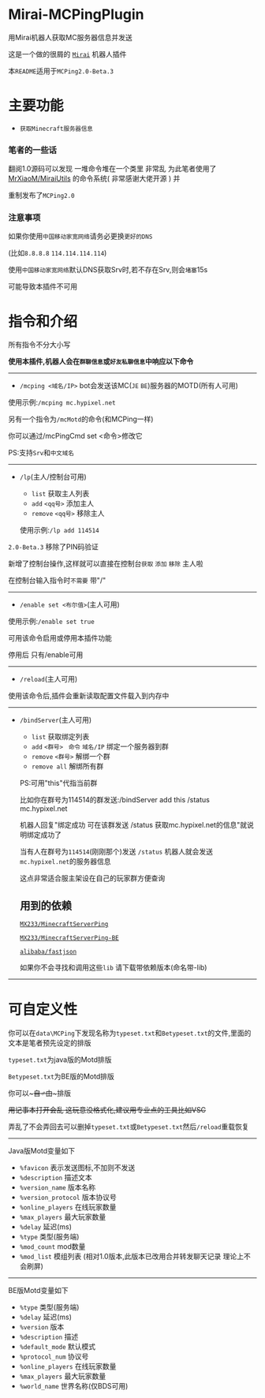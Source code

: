 # Mirai-MCPingPlugin
用Mirai机器人获取MC服务器信息并发送

这是一个做的很屑的 [`Mirai`](https://github.com/mamoe/mirai) 机器人插件

本`README`适用于`MCPing2.0-Beta.3`

# 主要功能
- `获取Minecraft服务器信息`

### 笔者的一些话
翻阅1.0源码可以发现 一堆命令堆在一个类里 非常乱
为此笔者使用了[MrXiaoM/MiraiUtils](https://github.com/MrXiaoM/MiraiUtils) 的命令系统( 非常感谢大佬开源 )
并

重制发布了`MCPing2.0`
### 注意事项
如果你使用`中国移动家宽网络`请务必更换`更好的DNS`

(比如`8.8.8.8` `114.114.114.114`)

使用`中国移动家宽网络`默认DNS获取Srv时,若不存在Srv,则会`堵塞`15s

可能导致本插件不可用

# 指令和介绍
所有指令不分大小写

**使用本插件,机器人会在`群聊信息`或`好友私聊信息`中响应以下命令**
***
- `/mcping <域名/IP>` bot会发送该MC(`JE` `BE`)服务器的MOTD(所有人可用)

使用示例:`/mcping mc.hypixel.net`

另有一个指令为`/mcMotd`的命令(和MCPing一样) 

你可以通过/mcPingCmd set <命令>修改它 

PS:支持`Srv`和`中文域名`

***
- `/lp`(主人/控制台可用)
     * `list` 获取主人列表
     * `add` `<qq号>` 添加主人
     * `remove` `<qq号>` 移除主人
     
     使用示例:`/lp add 114514`

`2.0-Beta.3` 移除了PIN码验证

新增了控制台操作,这样就可以直接在控制台`获取` `添加` `移除` 主人啦

在控制台输入指令时`不需要` 带"/"

***

- `/enable set <布尔值>`(主人可用)

使用示例:`/enable set true`

可用该命令启用或停用本插件功能

停用后 只有/enable可用
***
- `/reload`(主人可用)

使用该命令后,插件会重新读取配置文件载入到内存中
***
- `/bindServer`(主人可用)
     * `list` 获取绑定列表
     * `add` `<群号> ` `命令` `域名/IP` 绑定一个服务器到群
     * `remove` `<群号>` 解绑一个群
     * `remove all` 解绑所有群
     
     PS:可用"this"代指当前群
     
     比如你在群号为114514的群发送:/bindServer add this /status mc.hypixel.net
     
     机器人回复"绑定成功 可在该群发送 /status 获取mc.hypixel.net的信息"就说明绑定成功了
     
     当有人在群号为`114514`(刚刚那个)发送 `/status` 机器人就会发送`mc.hypixel.net`的服务器信息
     
     这点非常适合服主架设在自己的玩家群方便查询
         
     ## 用到的依赖
     [`MX233/MinecraftServerPing`](https://github.com/MX233/MinecraftServerPing/releases/tag/MinecraftServerPingV1.0)
     
     [`MX233/MinecraftServerPing-BE`](https://github.com/MX233/MinecraftServerPing-BE)
     
     [`alibaba/fastjson`](https://github.com/alibaba/fastjson)
     
     如果你不会寻找和调用这些`lib` 请下载带依赖版本(命名带-lib)
***
# 可自定义性
你可以在`data\MCPing`下发现名称为`typeset.txt`和`Betypeset.txt`的文件,里面的文本是笔者预先设定的排版

`typeset.txt`为java版的Motd排版

`Betypeset.txt`为BE版的Motd排版

你可以~~~自♂由~~~排版

~~用记事本打开会乱 这玩意没格式化,建议用专业点的工具比如VSC~~

弄乱了不会弄回去可以删掉`typeset.txt`或`Betypeset.txt`然后`/reload`重载恢复
***
Java版Motd变量如下

- `%favicon` 表示发送图标,不加则不发送
- `%description` 描述文本
- `%version_name` 版本名称
- `%version_protocol` 版本协议号
- `%online_players` 在线玩家数量
- `%max_players` 最大玩家数量
- `%delay` 延迟(ms)
- `%type` 类型(服务端)
- `%mod_count` mod数量
- `%mod_list` 模组列表 (相对1.0版本,此版本已改用合并转发聊天记录 理论上不会刷屏)
***
BE版Motd变量如下
- `%type` 类型(服务端)
- `%delay` 延迟(ms)
- `%version` 版本
- `%description` 描述
- `%default_mode` 默认模式
- `%protocol_num` 协议号
- `%online_players` 在线玩家数量
- `%max_players` 最大玩家数量
- `%world_name` 世界名称(仅BDS可用)

